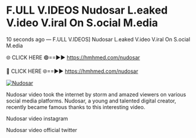 # F.ULL V.IDEOS Nudosar L.eaked V.ideo V.iral On S.ocial M.edia

10 seconds ago — F.ULL V.IDEOS] Nudosar L.eaked V.ideo V.iral On S.ocial M.edia

🌐 CLICK HERE 🟢==►► https://hmhmed.com/nudosar

🔴 CLICK HERE 🌐==►► https://hmhmed.com/nudosar

[![Nudosar](https://i.imgur.com/dJHk4Zq.gif)](https://hmhmed.com/nudosar)

Nudosar video took the internet by storm and amazed viewers on various social media platforms. Nudosar, a young and talented digital creator, recently became famous thanks to this interesting video.

Nudosar video instagram

Nudosar video official twitter
